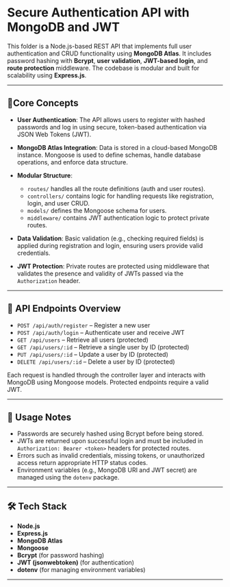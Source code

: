 # Secure Authentication API with MongoDB and JWT

This folder is a Node.js-based REST API that implements full user authentication and CRUD functionality using **MongoDB Atlas**. It includes password hashing with **Bcrypt**, **user validation**, **JWT-based login**, and **route protection** middleware. The codebase is modular and built for scalability using **Express.js**.

---

## 📌Core Concepts

- **User Authentication**: The API allows users to register with hashed passwords and log in using secure, token-based authentication via JSON Web Tokens (JWT).

- **MongoDB Atlas Integration**: Data is stored in a cloud-based MongoDB instance. Mongoose is used to define schemas, handle database operations, and enforce data structure.

- **Modular Structure**:

  - `routes/` handles all the route definitions (auth and user routes).
  - `controllers/` contains logic for handling requests like registration, login, and user CRUD.
  - `models/` defines the Mongoose schema for users.
  - `middleware/` contains JWT authentication logic to protect private routes.

- **Data Validation**: Basic validation (e.g., checking required fields) is applied during registration and login, ensuring users provide valid credentials.

- **JWT Protection**: Private routes are protected using middleware that validates the presence and validity of JWTs passed via the `Authorization` header.

---

## 🔗 API Endpoints Overview

- `POST /api/auth/register` – Register a new user
- `POST /api/auth/login` – Authenticate user and receive JWT
- `GET /api/users` – Retrieve all users (protected)
- `GET /api/users/:id` – Retrieve a single user by ID (protected)
- `PUT /api/users/:id` – Update a user by ID (protected)
- `DELETE /api/users/:id` – Delete a user by ID (protected)

Each request is handled through the controller layer and interacts with MongoDB using Mongoose models. Protected endpoints require a valid JWT.

---

## 🧩 Usage Notes

- Passwords are securely hashed using Bcrypt before being stored.
- JWTs are returned upon successful login and must be included in `Authorization: Bearer <token>` headers for protected routes.
- Errors such as invalid credentials, missing tokens, or unauthorized access return appropriate HTTP status codes.
- Environment variables (e.g., MongoDB URI and JWT secret) are managed using the `dotenv` package.

---

## 🛠 Tech Stack

- **Node.js**
- **Express.js**
- **MongoDB Atlas**
- **Mongoose**
- **Bcrypt** (for password hashing)
- **JWT (jsonwebtoken)** (for authentication)
- **dotenv** (for managing environment variables)

---
